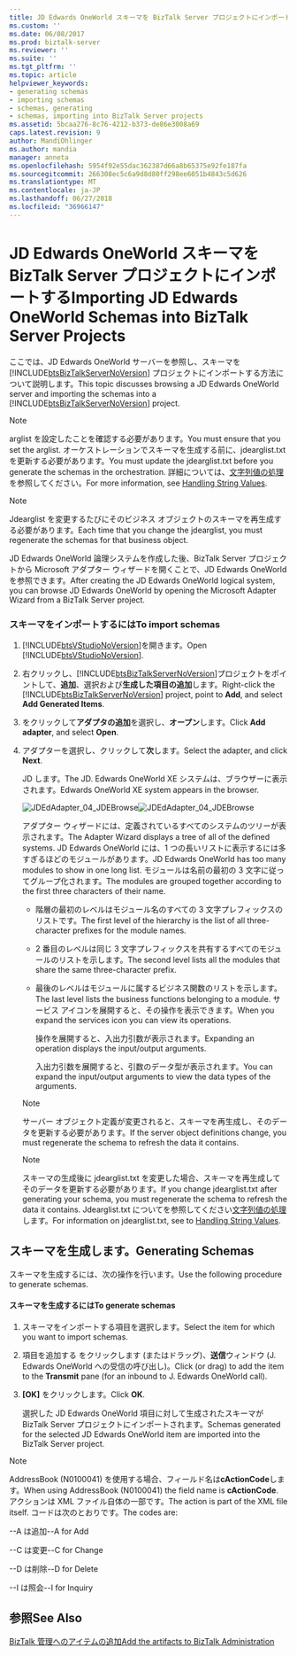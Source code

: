 ```yaml
---
title: JD Edwards OneWorld スキーマを BizTalk Server プロジェクトにインポート |Microsoft Docs
ms.custom: ''
ms.date: 06/08/2017
ms.prod: biztalk-server
ms.reviewer: ''
ms.suite: ''
ms.tgt_pltfrm: ''
ms.topic: article
helpviewer_keywords:
- generating schemas
- importing schemas
- schemas, generating
- schemas, importing into BizTalk Server projects
ms.assetid: 5bcaa276-8c76-4212-b373-de86e3008a69
caps.latest.revision: 9
author: MandiOhlinger
ms.author: mandia
manager: anneta
ms.openlocfilehash: 5954f92e55dac362387d66a8b65375e92fe187fa
ms.sourcegitcommit: 266308ec5c6a9d8d80ff298ee6051b4843c5d626
ms.translationtype: MT
ms.contentlocale: ja-JP
ms.lasthandoff: 06/27/2018
ms.locfileid: "36966147"
---
```

# <a name="importing-jd-edwards-oneworld-schemas-into-biztalk-server-projects"></a><span data-ttu-id="57d80-102">JD Edwards OneWorld スキーマを BizTalk Server プロジェクトにインポートする</span><span class="sxs-lookup"><span data-stu-id="57d80-102">Importing JD Edwards OneWorld Schemas into BizTalk Server Projects</span></span>
<span data-ttu-id="57d80-103">ここでは、JD Edwards OneWorld サーバーを参照し、スキーマを [!INCLUDE[btsBizTalkServerNoVersion](../includes/btsbiztalkservernoversion-md.md)] プロジェクトにインポートする方法について説明します。</span><span class="sxs-lookup"><span data-stu-id="57d80-103">This topic discusses browsing a JD Edwards OneWorld server and importing the schemas into a [!INCLUDE[btsBizTalkServerNoVersion](../includes/btsbiztalkservernoversion-md.md)] project.</span></span>  
  
> [!NOTE]
>  <span data-ttu-id="57d80-104">arglist を設定したことを確認する必要があります。</span><span class="sxs-lookup"><span data-stu-id="57d80-104">You must ensure that you set the arglist.</span></span> <span data-ttu-id="57d80-105">オーケストレーションでスキーマを生成する前に、jdearglist.txt を更新する必要があります。</span><span class="sxs-lookup"><span data-stu-id="57d80-105">You must update the jdearglist.txt before you generate the schemas in the orchestration.</span></span> <span data-ttu-id="57d80-106">詳細については、[文字列値の処理](../core/handling-string-values1.md)を参照してください。</span><span class="sxs-lookup"><span data-stu-id="57d80-106">For more information, see [Handling String Values](../core/handling-string-values1.md).</span></span>  
  
> [!NOTE]
>  <span data-ttu-id="57d80-107">Jdearglist を変更するたびにそのビジネス オブジェクトのスキーマを再生成する必要があります。</span><span class="sxs-lookup"><span data-stu-id="57d80-107">Each time that you change the jdearglist, you must regenerate the schemas for that business object.</span></span>  
  
 <span data-ttu-id="57d80-108">JD Edwards OneWorld 論理システムを作成した後、BizTalk Server プロジェクトから Microsoft アダプター ウィザードを開くことで、JD Edwards OneWorld を参照できます。</span><span class="sxs-lookup"><span data-stu-id="57d80-108">After creating the JD Edwards OneWorld logical system, you can browse JD Edwards OneWorld by opening the Microsoft Adapter Wizard from a BizTalk Server project.</span></span>  
  
### <a name="to-import-schemas"></a><span data-ttu-id="57d80-109">スキーマをインポートするには</span><span class="sxs-lookup"><span data-stu-id="57d80-109">To import schemas</span></span>  
  
1. <span data-ttu-id="57d80-110">[!INCLUDE[btsVStudioNoVersion](../includes/btsvstudionoversion-md.md)]を開きます。</span><span class="sxs-lookup"><span data-stu-id="57d80-110">Open [!INCLUDE[btsVStudioNoVersion](../includes/btsvstudionoversion-md.md)].</span></span>  
  
2. <span data-ttu-id="57d80-111">右クリックし、[!INCLUDE[btsBizTalkServerNoVersion](../includes/btsbiztalkservernoversion-md.md)]プロジェクトをポイントして、**追加**、選択および**生成した項目の追加**します。</span><span class="sxs-lookup"><span data-stu-id="57d80-111">Right-click the [!INCLUDE[btsBizTalkServerNoVersion](../includes/btsbiztalkservernoversion-md.md)] project, point to **Add**, and select **Add Generated Items**.</span></span>  
  
3. <span data-ttu-id="57d80-112">をクリックして**アダプタの追加**を選択し、**オープン**します。</span><span class="sxs-lookup"><span data-stu-id="57d80-112">Click **Add adapter**, and select **Open**.</span></span>  
  
4. <span data-ttu-id="57d80-113">アダプターを選択し、クリックして**次**します。</span><span class="sxs-lookup"><span data-stu-id="57d80-113">Select the adapter, and click **Next**.</span></span>  
  
    <span data-ttu-id="57d80-114">JD します。</span><span class="sxs-lookup"><span data-stu-id="57d80-114">The JD.</span></span> <span data-ttu-id="57d80-115">Edwards OneWorld XE システムは、ブラウザーに表示されます。</span><span class="sxs-lookup"><span data-stu-id="57d80-115">Edwards OneWorld XE system appears in the browser.</span></span>  
  
    <span data-ttu-id="57d80-116">![](../core/media/jdedadapter-04-jdebrowse.gif "JDEdAdapter_04_JDEBrowse")</span><span class="sxs-lookup"><span data-stu-id="57d80-116">![](../core/media/jdedadapter-04-jdebrowse.gif "JDEdAdapter_04_JDEBrowse")</span></span>  
  
    <span data-ttu-id="57d80-117">アダプター ウィザードには、定義されているすべてのシステムのツリーが表示されます。</span><span class="sxs-lookup"><span data-stu-id="57d80-117">The Adapter Wizard displays a tree of all of the defined systems.</span></span> <span data-ttu-id="57d80-118">JD Edwards OneWorld には、1 つの長いリストに表示するには多すぎるほどのモジュールがあります。</span><span class="sxs-lookup"><span data-stu-id="57d80-118">JD Edwards OneWorld has too many modules to show in one long list.</span></span> <span data-ttu-id="57d80-119">モジュールは名前の最初の 3 文字に従ってグループ化されます。</span><span class="sxs-lookup"><span data-stu-id="57d80-119">The modules are grouped together according to the first three characters of their name.</span></span>  
  
   - <span data-ttu-id="57d80-120">階層の最初のレベルはモジュール名のすべての 3 文字プレフィックスのリストです。</span><span class="sxs-lookup"><span data-stu-id="57d80-120">The first level of the hierarchy is the list of all three-character prefixes for the module names.</span></span>  
  
   - <span data-ttu-id="57d80-121">2 番目のレベルは同じ 3 文字プレフィックスを共有するすべてのモジュールのリストを示します。</span><span class="sxs-lookup"><span data-stu-id="57d80-121">The second level lists all the modules that share the same three-character prefix.</span></span>  
  
   - <span data-ttu-id="57d80-122">最後のレベルはモジュールに属するビジネス関数のリストを示します。</span><span class="sxs-lookup"><span data-stu-id="57d80-122">The last level lists the business functions belonging to a module.</span></span> <span data-ttu-id="57d80-123">サービス アイコンを展開すると、その操作を表示できます。</span><span class="sxs-lookup"><span data-stu-id="57d80-123">When you expand the services icon you can view its operations.</span></span>  
  
     <span data-ttu-id="57d80-124">操作を展開すると、入出力引数が表示されます。</span><span class="sxs-lookup"><span data-stu-id="57d80-124">Expanding an operation displays the input/output arguments.</span></span>  
  
     <span data-ttu-id="57d80-125">入出力引数を展開すると、引数のデータ型が表示されます。</span><span class="sxs-lookup"><span data-stu-id="57d80-125">You can expand the input/output arguments to view the data types of the arguments.</span></span>  
  
   > [!NOTE]
   >  <span data-ttu-id="57d80-126">サーバー オブジェクト定義が変更されると、スキーマを再生成し、そのデータを更新する必要があります。</span><span class="sxs-lookup"><span data-stu-id="57d80-126">If the server object definitions change, you must regenerate the schema to refresh the data it contains.</span></span>  
  
   > [!NOTE]
   >  <span data-ttu-id="57d80-127">スキーマの生成後に jdearglist.txt を変更した場合、スキーマを再生成してそのデータを更新する必要があります。</span><span class="sxs-lookup"><span data-stu-id="57d80-127">If you change jdearglist.txt after generating your schema, you must regenerate the schema to refresh the data it contains.</span></span> <span data-ttu-id="57d80-128">Jdearglist.txt についてを参照してください[文字列値の処理](../core/handling-string-values1.md)します。</span><span class="sxs-lookup"><span data-stu-id="57d80-128">For information on jdearglist.txt, see to [Handling String Values](../core/handling-string-values1.md).</span></span>  
  
## <a name="generating-schemas"></a><span data-ttu-id="57d80-129">スキーマを生成します。</span><span class="sxs-lookup"><span data-stu-id="57d80-129">Generating Schemas</span></span>  
 <span data-ttu-id="57d80-130">スキーマを生成するには、次の操作を行います。</span><span class="sxs-lookup"><span data-stu-id="57d80-130">Use the following procedure to generate schemas.</span></span>  
  
#### <a name="to-generate-schemas"></a><span data-ttu-id="57d80-131">スキーマを生成するには</span><span class="sxs-lookup"><span data-stu-id="57d80-131">To generate schemas</span></span>  
  
1.  <span data-ttu-id="57d80-132">スキーマをインポートする項目を選択します。</span><span class="sxs-lookup"><span data-stu-id="57d80-132">Select the item for which you want to import schemas.</span></span>  
  
2.  <span data-ttu-id="57d80-133">項目を追加する をクリックします (またはドラッグ)、**送信**ウィンドウ (J. Edwards OneWorld への受信の呼び出し)。</span><span class="sxs-lookup"><span data-stu-id="57d80-133">Click (or drag) to add the item to the **Transmit** pane (for an inbound to J. Edwards OneWorld call).</span></span>  
  
3.  <span data-ttu-id="57d80-134">**[OK]** をクリックします。</span><span class="sxs-lookup"><span data-stu-id="57d80-134">Click **OK**.</span></span>  
  
     <span data-ttu-id="57d80-135">選択した JD Edwards OneWorld 項目に対して生成されたスキーマが BizTalk Server プロジェクトにインポートされます。</span><span class="sxs-lookup"><span data-stu-id="57d80-135">Schemas generated for the selected JD Edwards OneWorld item are imported into the BizTalk Server project.</span></span>  
  
> [!NOTE]
>  <span data-ttu-id="57d80-136">AddressBook (N0100041) を使用する場合、フィールド名は**cActionCode**します。</span><span class="sxs-lookup"><span data-stu-id="57d80-136">When using AddressBook (N0100041) the field name is **cActionCode**.</span></span> <span data-ttu-id="57d80-137">アクションは XML ファイル自体の一部です。</span><span class="sxs-lookup"><span data-stu-id="57d80-137">The action is part of the XML file itself.</span></span> <span data-ttu-id="57d80-138">コードは次のとおりです。</span><span class="sxs-lookup"><span data-stu-id="57d80-138">The codes are:</span></span>  
>   
>  <span data-ttu-id="57d80-139">--A は追加</span><span class="sxs-lookup"><span data-stu-id="57d80-139">--A for Add</span></span>  
>   
>  <span data-ttu-id="57d80-140">--C は変更</span><span class="sxs-lookup"><span data-stu-id="57d80-140">--C for Change</span></span>  
>   
>  <span data-ttu-id="57d80-141">--D は削除</span><span class="sxs-lookup"><span data-stu-id="57d80-141">--D for Delete</span></span>  
>   
>  <span data-ttu-id="57d80-142">--I は照会</span><span class="sxs-lookup"><span data-stu-id="57d80-142">--I for Inquiry</span></span>  
  
## <a name="see-also"></a><span data-ttu-id="57d80-143">参照</span><span class="sxs-lookup"><span data-stu-id="57d80-143">See Also</span></span>  
 [<span data-ttu-id="57d80-144">BizTalk 管理へのアイテムの追加</span><span class="sxs-lookup"><span data-stu-id="57d80-144">Add the artifacts to BizTalk Administration</span></span>](../core/adding-biztalk-adapter-for-jd-edwards-oneworld.md)